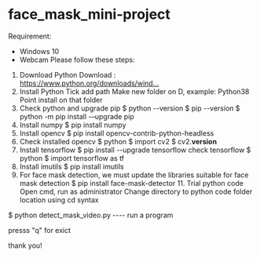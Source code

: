 # face_mask_mini-project
Requirement:
- Windows 10
- Webcam
Please follow these steps:
1. Download Python
Download : https://www.python.org/downloads/wind...​
2. Install Python
Tick add path
Make new folder on D, example: Python38
Point install on that folder
3. Check python and upgrade pip
$ python --version
$ pip --version
$ python -m pip install -–upgrade pip
4. Install numpy
$ pip install numpy
5. Install opencv
$ pip install opencv-contrib-python-headless
6. Check installed opencv
$ python
$ import cv2
$ cv2.__version__
7. Install tensorflow
$ pip install --upgrade tensorflow
check tensorflow
$ python
$ import tensorflow as tf
8. Install imutils
$ pip install imutils
9. For face mask detection, we must update the libraries suitable for face mask detection
$ pip install face-mask-detector
​11. Trial python code
Open cmd, run as administrator
Change directory to python code folder location using cd syntax

$ python detect_mask_video.py          ---- run a program

presss "q" for exict

thank you!
